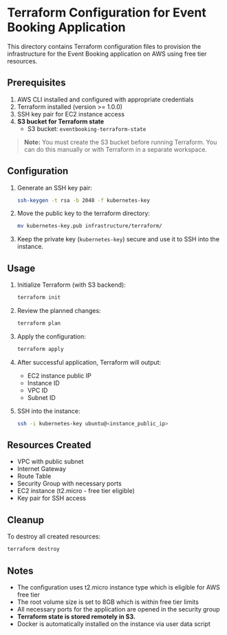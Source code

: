 # Terraform Configuration for Event Booking Application

This directory contains Terraform configuration files to provision the infrastructure for the Event Booking application on AWS using free tier resources.

## Prerequisites

1. AWS CLI installed and configured with appropriate credentials
2. Terraform installed (version >= 1.0.0)
3. SSH key pair for EC2 instance access
4. **S3 bucket for Terraform state**
   - S3 bucket: `eventbooking-terraform-state`

> **Note:** You must create the S3 bucket before running Terraform. You can do this manually or with Terraform in a separate workspace.

## Configuration

1. Generate an SSH key pair:
   ```bash
   ssh-keygen -t rsa -b 2048 -f kubernetes-key
   ```

2. Move the public key to the terraform directory:
   ```bash
   mv kubernetes-key.pub infrastructure/terraform/
   ```

3. Keep the private key (`kubernetes-key`) secure and use it to SSH into the instance.

## Usage

1. Initialize Terraform (with S3 backend):
   ```bash
   terraform init
   ```

2. Review the planned changes:
   ```bash
   terraform plan
   ```

3. Apply the configuration:
   ```bash
   terraform apply
   ```

4. After successful application, Terraform will output:
   - EC2 instance public IP
   - Instance ID
   - VPC ID
   - Subnet ID

5. SSH into the instance:
   ```bash
   ssh -i kubernetes-key ubuntu@<instance_public_ip>
   ```

## Resources Created

- VPC with public subnet
- Internet Gateway
- Route Table
- Security Group with necessary ports
- EC2 instance (t2.micro - free tier eligible)
- Key pair for SSH access

## Cleanup

To destroy all created resources:
```bash
terraform destroy
```

## Notes

- The configuration uses t2.micro instance type which is eligible for AWS free tier
- The root volume size is set to 8GB which is within free tier limits
- All necessary ports for the application are opened in the security group
- **Terraform state is stored remotely in S3.**
- Docker is automatically installed on the instance via user data script 
